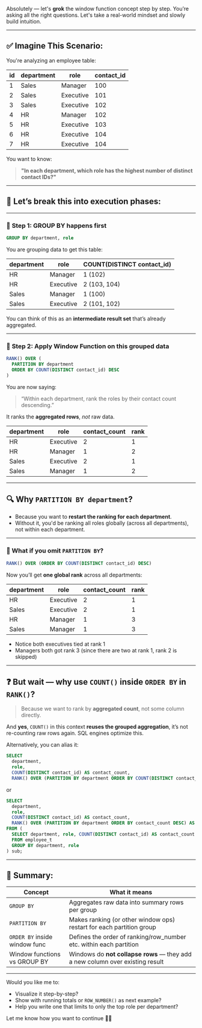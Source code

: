 Absolutely — let's **grok** the window function concept step by step. You’re asking all the right questions. Let's take a real-world mindset and slowly build intuition.

---

## ✅ Imagine This Scenario:

You're analyzing an employee table:

| id | department | role      | contact\_id |
| -- | ---------- | --------- | ----------- |
| 1  | Sales      | Manager   | 100         |
| 2  | Sales      | Executive | 101         |
| 3  | Sales      | Executive | 102         |
| 4  | HR         | Manager   | 102         |
| 5  | HR         | Executive | 103         |
| 6  | HR         | Executive | 104         |
| 7  | HR         | Executive | 104         |

You want to know:

> **"In each department, which role has the highest number of distinct contact IDs?"**

---

## 🧠 Let’s break this into execution **phases**:

---

### 🔹 **Step 1: GROUP BY happens first**

```sql
GROUP BY department, role
```

You are grouping data to get this table:

| department | role      | COUNT(DISTINCT contact\_id) |
| ---------- | --------- | --------------------------- |
| HR         | Manager   | 1 (102)                     |
| HR         | Executive | 2 (103, 104)                |
| Sales      | Manager   | 1 (100)                     |
| Sales      | Executive | 2 (101, 102)                |

You can think of this as an **intermediate result set** that’s already aggregated.

---

### 🔹 **Step 2: Apply Window Function on this grouped data**

```sql
RANK() OVER (
  PARTITION BY department
  ORDER BY COUNT(DISTINCT contact_id) DESC
)
```

You are now saying:

> “Within each department, rank the roles by their contact count descending.”

It ranks the **aggregated rows**, *not* raw data.

| department | role      | contact\_count | rank |
| ---------- | --------- | -------------- | ---- |
| HR         | Executive | 2              | 1    |
| HR         | Manager   | 1              | 2    |
| Sales      | Executive | 2              | 1    |
| Sales      | Manager   | 1              | 2    |

---

## 🔍 Why `PARTITION BY department`?

* Because you want to **restart the ranking for each department**.
* Without it, you'd be ranking all roles globally (across all departments), not within each department.

---

### 🧪 What if you **omit `PARTITION BY`**?

```sql
RANK() OVER (ORDER BY COUNT(DISTINCT contact_id) DESC)
```

Now you’ll get **one global rank** across all departments:

| department | role      | contact\_count | rank |
| ---------- | --------- | -------------- | ---- |
| HR         | Executive | 2              | 1    |
| Sales      | Executive | 2              | 1    |
| HR         | Manager   | 1              | 3    |
| Sales      | Manager   | 1              | 3    |

* Notice both executives tied at rank 1
* Managers both got rank 3 (since there are two at rank 1, rank 2 is skipped)

---

## ❓ But wait — why use `COUNT()` inside `ORDER BY` in `RANK()`?

> Because we want to rank by **aggregated count**, not some column directly.

And **yes**, `COUNT()` in this context **reuses the grouped aggregation**, it’s not re-counting raw rows again. SQL engines optimize this.

Alternatively, you can alias it:

```sql
SELECT
  department,
  role,
  COUNT(DISTINCT contact_id) AS contact_count,
  RANK() OVER (PARTITION BY department ORDER BY COUNT(DISTINCT contact_id) DESC) AS role_rank
```

or

```sql
SELECT
  department,
  role,
  COUNT(DISTINCT contact_id) AS contact_count,
  RANK() OVER (PARTITION BY department ORDER BY contact_count DESC) AS role_rank
FROM (
  SELECT department, role, COUNT(DISTINCT contact_id) AS contact_count
  FROM employee_t
  GROUP BY department, role
) sub;
```

---

## 🧠 Summary:

| Concept                       | What it means                                                                 |
| ----------------------------- | ----------------------------------------------------------------------------- |
| `GROUP BY`                    | Aggregates raw data into summary rows per group                               |
| `PARTITION BY`                | Makes ranking (or other window ops) restart for each partition group          |
| `ORDER BY` inside window func | Defines the order of ranking/row\_number etc. within each partition           |
| Window functions vs GROUP BY  | Windows do **not collapse rows** — they add a new column over existing result |

---

Would you like me to:

* Visualize it step-by-step?
* Show with running totals or `ROW_NUMBER()` as next example?
* Help you write one that limits to only the top role per department?

Let me know how you want to continue 🧠💡
